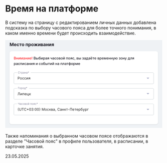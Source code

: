 # Время на платформе

В систему на страницу с редактированием личных данных добавлена подсказка по выбору часового пояса для более точного понимания, в каком именно времени будет происходить взаимодействие.

![](<../../.gitbook/assets/image (373).png>)

Также напоминания о выбранном часовом поясе отображаются в разделе "Часовой пояс" в профиле пользователя, в расписании, в карточке занятия.

23.05.2025
